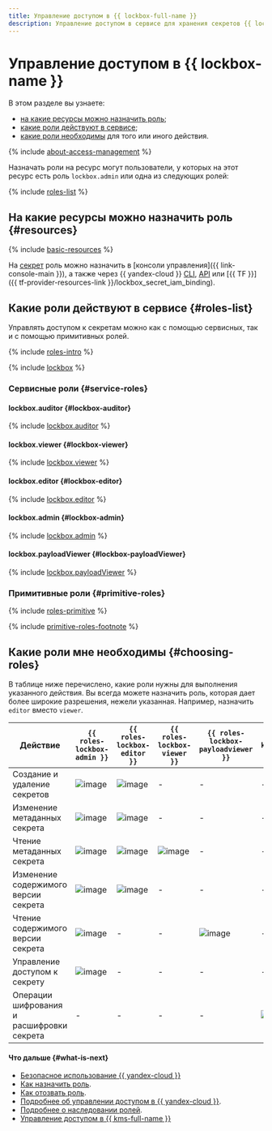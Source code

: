 ```yaml
---
title: Управление доступом в {{ lockbox-full-name }}
description: Управление доступом в сервисе для хранения секретов {{ lockbox-full-name }}. В разделе описано, на какие ресурсы можно назначить роль, какие роли действуют в сервисе, какие роли необходимы для того или иного действия.
---
```


# Управление доступом в {{ lockbox-name }}

В этом разделе вы узнаете:
* [на какие ресурсы можно назначить роль](#resources);
* [какие роли действуют в сервисе](#roles-list);
* [какие роли необходимы](#choosing-roles) для того или иного действия.

{% include [about-access-management](../../_includes/iam/about-access-management.md) %}

Назначать роли на ресурс могут пользователи, у которых на этот ресурс есть роль `lockbox.admin` или одна из следующих ролей:

{% include [roles-list](../../_includes/iam/roles-list.md) %}

## На какие ресурсы можно назначить роль {#resources}

{% include [basic-resources](../../_includes/iam/basic-resources-for-access-control.md) %}

На [секрет](../concepts/secret.md) роль можно назначить в [консоли управления]({{ link-console-main }}), а также через {{ yandex-cloud }} [CLI](../../cli/cli-ref/lockbox/cli-ref/secret/add-access-binding.md), [API](../api-ref/authentication.md) или [{{ TF }}]({{ tf-provider-resources-link }}/lockbox_secret_iam_binding).

## Какие роли действуют в сервисе {#roles-list}

Управлять доступом к секретам можно как с помощью сервисных, так и с помощью примитивных ролей. 

{% include [roles-intro](../../_includes/roles-intro.md) %}

{% include [lockbox](../../_mermaid/roles/lockbox.md) %}

### Сервисные роли {#service-roles}

#### lockbox.auditor {#lockbox-auditor}

{% include [lockbox.auditor](../../_roles/lockbox/auditor.md) %}

#### lockbox.viewer {#lockbox-viewer}

{% include [lockbox.viewer](../../_roles/lockbox/viewer.md) %}

#### lockbox.editor {#lockbox-editor}

{% include [lockbox.editor](../../_roles/lockbox/editor.md) %}

#### lockbox.admin {#lockbox-admin}

{% include [lockbox.admin](../../_roles/lockbox/admin.md) %}

#### lockbox.payloadViewer {#lockbox-payloadViewer}

{% include [lockbox.payloadViewer](../../_roles/lockbox/payloadViewer.md) %}

### Примитивные роли {#primitive-roles}

{% include [roles-primitive](../../_includes/roles-primitive.md) %}

{% include [primitive-roles-footnote](../../_includes/primitive-roles-footnote.md) %}

## Какие роли мне необходимы {#choosing-roles}

В таблице ниже перечислено, какие роли нужны для выполнения указанного действия. Вы всегда можете назначить роль, которая дает более широкие разрешения, нежели указанная. Например, назначить `editor` вместо `viewer`.

Действие | `{{ roles-lockbox-admin }}` | `{{ roles-lockbox-editor }}` | `{{ roles-lockbox-viewer }}` | `{{ roles-lockbox-payloadviewer }}` | `kms.keys.encrypterDecrypter`
----- | ----- | ----- | ----- | ----- | ----- 
Создание и удаление секретов                | ![image](../../_assets/common/yes.svg) | ![image](../../_assets/common/yes.svg) | - | - | -
Изменение метаданных секрета                | ![image](../../_assets/common/yes.svg) | ![image](../../_assets/common/yes.svg) | - | - | -
Чтение метаданных секрета                   | ![image](../../_assets/common/yes.svg) | ![image](../../_assets/common/yes.svg) | ![image](../../_assets/common/yes.svg) | - | -
Изменение содержимого версии секрета        | ![image](../../_assets/common/yes.svg) | ![image](../../_assets/common/yes.svg) | - | - | -
Чтение содержимого версии секрета           | ![image](../../_assets/common/yes.svg) | - |- | ![image](../../_assets/common/yes.svg) | -
Управление доступом к секрету               | ![image](../../_assets/common/yes.svg) | - | - | - | -
Операции шифрования и расшифровки секрета   | - | - | - | - | ![image](../../_assets/common/yes.svg)

#### Что дальше {#what-is-next}

* [Безопасное использование {{ yandex-cloud }}](../../iam/best-practices/using-iam-securely.md)
* [Как назначить роль](../../iam/operations/roles/grant.md).
* [Как отозвать роль](../../iam/operations/roles/revoke.md).
* [Подробнее об управлении доступом в {{ yandex-cloud }}](../../iam/concepts/access-control/index.md).
* [Подробнее о наследовании ролей](../../resource-manager/concepts/resources-hierarchy.md#access-rights-inheritance).
* [Управление доступом в {{ kms-full-name }}](../../kms/security/index.md)
